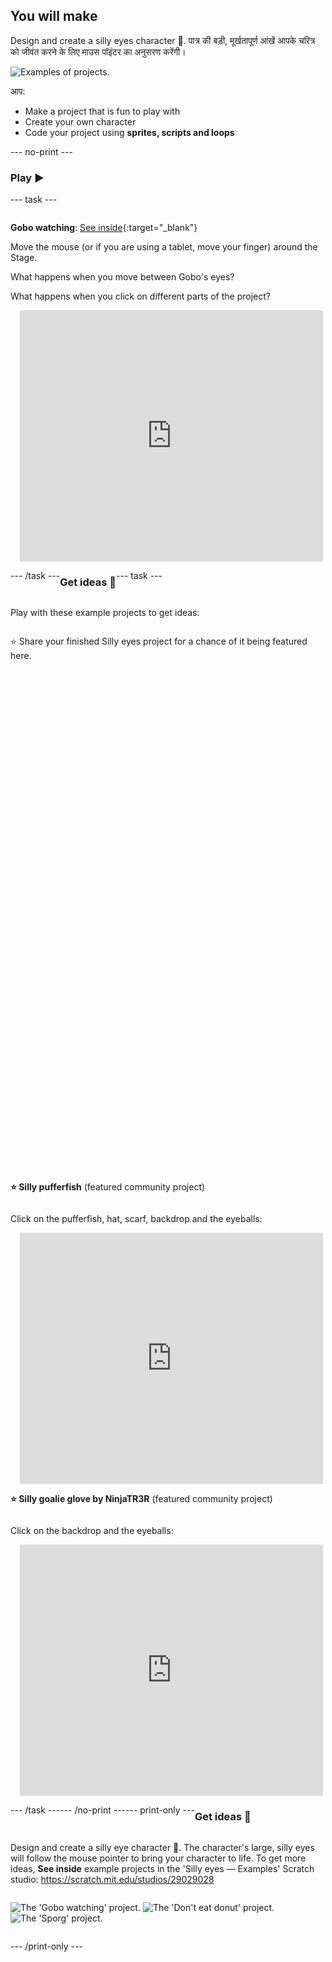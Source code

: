 ## You will make

Design and create a silly eyes character 👀. पात्र की बड़ी, मूर्खतापूर्ण आंखें आपके चरित्र को जीवंत करने के लिए माउस पॉइंटर का अनुसरण करेंगी।

![Examples of projects.](images/showcase-line.png)

आप:

+ Make a project that is fun to play with
+ Create your own character
+ Code your project using **sprites, scripts and loops**

--- no-print ---

### Play ▶️

--- task ---

<div style="display: flex; flex-wrap: wrap">
<div style="flex-basis: 175px; flex-grow: 1">  

**Gobo watching**: [See inside](https://scratch.mit.edu/projects/495141114/editor){:target="_blank"}

Move the mouse (or if you are using a tablet, move your finger) around the Stage. 

What happens when you move between Gobo's eyes? 
  
What happens when you click on different parts of the project?
</div>
<div>

<div class="scratch-preview" style="margin-left: 15px;">
  <iframe allowtransparency="true" width="485" height="402" src="https://scratch.mit.edu/projects/embed/495141114/?autostart=false" frameborder="0"></iframe>
</div>

</div>

--- /task ---

### Get ideas 💭

--- task ---

Play with these example projects to get ideas:

⭐ Share your finished Silly eyes project for a chance of it being featured here.
<div class="scratch-preview" style="margin-left: 15px;">
  <iframe allowtransparency="true" width="485" height="402" src="" frameborder="0"></iframe>
</div>
<div class="scratch-preview" style="margin-left: 15px;">
  <iframe allowtransparency="true" width="485" height="402" src="" frameborder="0"></iframe>
</div>

**⭐ Silly pufferfish** (featured community project)

Click on the pufferfish, hat, scarf, backdrop and the eyeballs:

<div class="scratch-preview" style="margin-left: 15px;">
  <iframe allowtransparency="true" width="485" height="402" src="https://scratch.mit.edu/projects/embed/772759744/?autostart=false" frameborder="0"></iframe>
</div>

**⭐ Silly goalie glove by NinjaTR3R** (featured community project)

Click on the backdrop and the eyeballs:

<div class="scratch-preview" style="margin-left: 15px;">
  <iframe allowtransparency="true" width="485" height="402" src="https://scratch.mit.edu/projects/embed/877343292/?autostart=false" frameborder="0"></iframe>
</div>

--- /task ---

--- /no-print ---

--- print-only ---

### Get ideas 💭

Design and create a silly eye character 👀. The character's large, silly eyes will follow the mouse pointer to bring your character to life. To get more ideas, **See inside** example projects in the 'Silly eyes — Examples' Scratch studio: https://scratch.mit.edu/studios/29029028

![The 'Gobo watching' project.](images/gobo-watching.png) ![The 'Don't eat donut' project.](images/dont-eat-donut.png) ![The 'Sporg' project.](images/sporg.png)

--- /print-only ---

 
